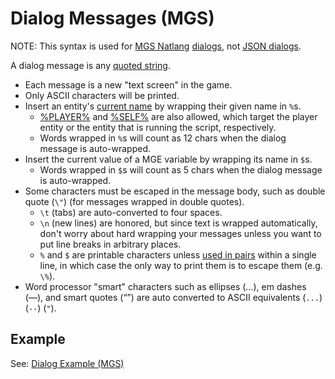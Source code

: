 # Dialog Messages (MGS)

NOTE: This syntax is used for [MGS Natlang](../mgs/mgs_natlang) [dialogs](../mgs/dialogs_mgs), not [JSON dialogs](../dialogs/dialogs_json).

A dialog message is any [quoted string](../mgs/variables/quoted_string).

- Each message is a new "text screen" in the game.
- Only ASCII characters will be printed.
- Insert an entity's [current name](../scripts/printing_current_values) by wrapping their given name in `%`s.
	- [%PLAYER%](../entities/PLAYER) and [%SELF%](../entities/SELF) are also allowed, which target the player entity or the entity that is running the script, respectively.
	- Words wrapped in `%`s will count as 12 chars when the dialog message is auto-wrapped.
- Insert the current value of a MGE variable by wrapping its name in `$`s.
	- Words wrapped in `$`s will count as 5 chars when the dialog message is auto-wrapped.
- Some characters must be escaped in the message body, such as double quote (`\"`) (for messages wrapped in double quotes).
	- `\t` (tabs) are auto-converted to four spaces.
	- `\n` (new lines) are honored, but since text is wrapped automatically, don't worry about hard wrapping your messages unless you want to put line breaks in arbitrary places.
	- `%` and `$` are printable characters unless [used in pairs](../scripts/printing_current_values) within a single line, in which case the only way to print them is to escape them (e.g. `\%`).
- Word processor "smart" characters such as ellipses (…), em dashes (—), and smart quotes (“”) are auto converted to ASCII equivalents (`...`) (`--`) (`"`).

## Example

See: [Dialog Example (MGS)](../mgs/dialog_example_mgs)
